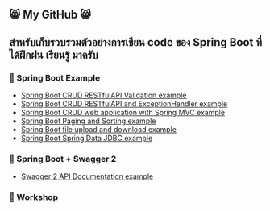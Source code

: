 ## :smile_cat: My GitHub :smile_cat:
## สำหรับเก็บรวบรวมตัวอย่างการเขียน code ของ Spring Boot ที่ได้ฝึกฝน เรียนรู้ มาครับ
<!--
**dsakda/dsakda** is a ✨ _special_ ✨ repository because its `README.md` (this file) appears on your GitHub profile.

Here are some ideas to get you started:

- 🔭 I’m currently working on ...
- 🌱 I’m currently learning ...
- 👯 I’m looking to collaborate on ...
- 🤔 I’m looking for help with ...
- 💬 Ask me about ...
- 📫 How to reach me: ...
- 😄 Pronouns: ...
- ⚡ Fun fact: ...
-->
### :green_heart: Spring Boot Example
* [Spring Boot CRUD RESTfulAPI Validation example](https://github.com/dsakda/spring-boot-restfulapi-validation-example)
* [Spring Boot CRUD RESTfulAPI and ExceptionHandler example](https://github.com/dsakda/spring-boot-crud-restfulapi-and-exceptionhandler-example)
* [Spring Boot CRUD web application with Spring MVC example](https://github.com/dsakda/Spring-Boot-crud-springmvc-example)
* [Spring Boot Paging and Sorting example](https://github.com/dsakda/spring-boot-paging-and-sorting-example)
* [Spring Boot file upload and download example](https://github.com/dsakda/spring-boot-file-upload-and-download-example)
* [Spring Boot Spring Data JDBC example](https://github.com/dsakda/spring-boot-crud-jdbc-example)

### :green_heart: Spring Boot + Swagger 2
* [Swagger 2 API Documentation example](https://github.com/dsakda/swagger2-api-documentation-example)
### :green_heart: Workshop
